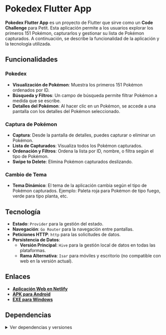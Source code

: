 # Pokedex Flutter App

**Pokedex Flutter App** es un proyecto de Flutter que sirve como un **Code Challenge** para Petit. Esta aplicación permite a los usuarios explorar los primeros 151 Pokémon, capturarlos y gestionar su lista de Pokémon capturados. A continuación, se describe la funcionalidad de la aplicación y la tecnología utilizada.

## Funcionalidades

### Pokedex
- **Visualización de Pokémon**: Muestra los primeros 151 Pokémon ordenados por ID.
- **Búsqueda y Filtros**: Un campo de búsqueda permite filtrar Pokémon a medida que se escribe.
- **Detalles del Pokémon**: Al hacer clic en un Pokémon, se accede a una pantalla con los detalles del Pokémon seleccionado.

### Captura de Pokémon
- **Captura**: Desde la pantalla de detalles, puedes capturar o eliminar un Pokémon.
- **Lista de Capturados**: Visualiza todos los Pokémon capturados.
- **Ordenación y Filtros**: Ordena la lista por ID, nombre, o filtra según el tipo de Pokémon.
- **Swipe to Delete**: Elimina Pokémon capturados deslizando.

### Cambio de Tema
- **Tema Dinámico**: El tema de la aplicación cambia según el tipo de Pokémon capturados. Ejemplo: Paleta roja para Pokémon de tipo fuego, verde para tipo planta, etc.

## Tecnología

- **Estado**: `Provider` para la gestión del estado.
- **Navegación**: `Go Router` para la navegación entre pantallas.
- **Peticiones HTTP**: `http` para las solicitudes de datos.
- **Persistencia de Datos**:
  - **Versión Principal**: `Hive` para la gestión local de datos en todas las plataformas.
  - **Rama Alternativa**: `Isar` para móviles y escritorio (no compatible con web en la versión actual).

## Enlaces

- **[Aplicación Web en Netlify](https://pokedex-danimtnz.netlify.app/)**
- **[APK para Android](https://drive.google.com/file/d/16ZeQo53VtZprm60j9Dv5SPdDJ3bcfdNG/view?usp=sharing)**
- **[EXE para Windows](https://drive.google.com/file/d/1wHV_xbmiH4Nu6piJm4I7kC4I9JmLHc_b/view?usp=sharing)**

## Dependencias

<details>
  <summary>Ver dependencias y versiones</summary>

  ```yaml
  name: pokedex_flutter_app
  description: "A new Flutter project."
  publish_to: 'none'
  version: 0.1.0

  environment:
    sdk: '>=3.5.0-47.0.dev <4.0.0'

  dependencies:
    cached_network_image: ^3.3.1
    flutter:
      sdk: flutter
    go_router: ^14.2.1
    hive: ^2.2.3
    hive_flutter: ^1.1.0
    http: ^1.2.1
    path_provider: ^2.1.3
    provider: ^6.1.2

  dev_dependencies:
    build_runner: ^2.4.11
    flutter_lints: ^3.0.0
    flutter_test:
      sdk: flutter
    hive_generator: ^2.0.1

  flutter:
    uses-material-design: true
